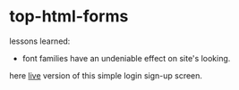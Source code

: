 # top-html-forms

lessons learned:
* font families have an undeniable effect on site's looking.

here [live](https://harunfr.github.io/top-html-forms/) version of this simple login sign-up screen.

